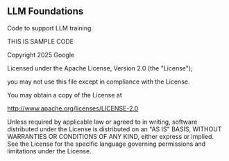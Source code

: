 ## LLM Foundations
Code to support LLM training.

THIS IS SAMPLE CODE  

Copyright 2025 Google  

 
Licensed under the Apache License, Version 2.0 (the "License");  

you may not use this file except in compliance with the License.  

You may obtain a copy of the License at  

 
http://www.apache.org/licenses/LICENSE-2.0  


Unless required by applicable law or agreed to in writing, software
distributed under the License is distributed on an "AS IS" BASIS,
WITHOUT WARRANTIES OR CONDITIONS OF ANY KIND, either express or implied.
See the License for the specific language governing permissions and
limitations under the License.

